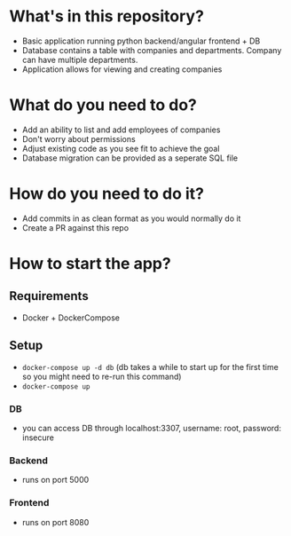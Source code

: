 # What's in this repository?
- Basic application running python backend/angular frontend + DB
- Database contains a table with companies and departments. Company can have multiple departments.
- Application allows for viewing and creating companies

# What do you need to do?
- Add an ability to list and add employees of companies
- Don't worry about permissions
- Adjust existing code as you see fit to achieve the goal
- Database migration can be provided as a seperate SQL file

# How do you need to do it?
- Add commits in as clean format as you would normally do it
- Create a PR against this repo

# How to start the app?
## Requirements
- Docker + DockerCompose

## Setup
- `docker-compose up -d db` (db takes a while to start up for the first time so you might need to re-run this command)
- `docker-compose up`

### DB
- you can access DB through localhost:3307, username: root, password: insecure

### Backend
- runs on port 5000

### Frontend
- runs on port 8080